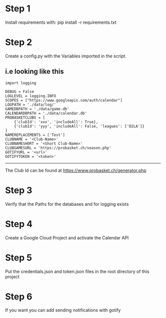 # Step 1
Install requirements with: pip install -r requirements.txt

# Step 2
Create a config.py with the Variables imported in the script.

i.e looking like this
-----------------------------------------------------------------
```
import logging

DEBUG = False
LOGLEVEL = logging.INFO
SCOPES = ["https://www.googleapis.com/auth/calendar"]
LOGPATH = './data/log/'
GAMEDBPATH = './data/game.db'
CALENDARDBPATH = './data/calendar.db'
PROBASKETCLUBS = [
	{'clubId': 'xxx', 'includeAll': True}, 
	{'clubId': 'yyy', 'includeAll': False, 'leagues': ['D2LA']}
]
NAMEREPLACEMENTS = ['Test']
CLUBNAME = '<Club-Name>'
CLUBNAMESHORT = '<Short Club-Name>'
CLUBGAMESURL = 'https://probasket.ch/season.php'
GOTIFYURL = '<url>'
GOTIFYTOKEN = '<token>'
```
-----------------------------------------------------------------
The Club Id can be found at https://www.probasket.ch/generator.php

# Step 3
Verify that the Paths for the databases and for logging exists

# Step 4
Create a Google Cloud Project and activate the Calendar API

# Step 5
Put the credentials.json and token.json files in the root directory of this project

# Step 6
If you want you can add sending notifications with gotify